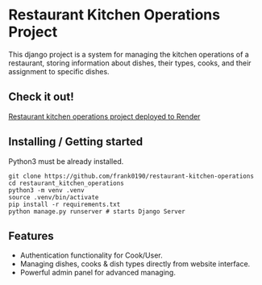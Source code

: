 # Restaurant Kitchen Operations Project

This django project is a system for managing the kitchen operations of a restaurant, storing information about dishes, their types, cooks, and their assignment to specific dishes.

## Check it out!

[Restaurant kitchen operations project deployed to Render](https://restaurant-kitchen-operations.render.com/)

## Installing / Getting started

Python3 must be already installed.

```shell
git clone https://github.com/frank0190/restaurant-kitchen-operations
cd restaurant_kitchen_operations
python3 -m venv .venv
source .venv/bin/activate
pip install -r requirements.txt
python manage.py runserver # starts Django Server
```

## Features

* Authentication functionality for Cook/User.
* Managing dishes, cooks & dish types directly from website interface.
* Powerful admin panel for advanced managing.
